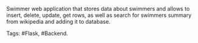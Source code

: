 Swimmer web application that stores
data about swimmers and allows to insert,
delete, update, get rows, as well as search
for swimmers summary from wikipedia and adding
it to database.

Tags: #Flask, #Backend.
